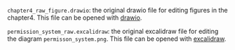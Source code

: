 `chapter4_raw_figure.drawio`: the original drawio file for editing figures in the chapter4. This file can be opened with [drawio](https://draw.io/).

`permission_system_raw.excalidraw`: the original excalidraw file for editing the diagram `permisson_system.png`. This file can be opened with [excalidraw](https://excalidraw.com/).